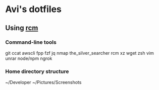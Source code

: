 # Avi's dotfiles
## Using [rcm](https://github.com/thoughtbot/rcm)

### Command-line tools

git
ccat
awscli
fpp
fzf
jq
nmap
the_silver_searcher
rcm
xz
wget
zsh
vim
unrar
node/npm
ngrok

### Home directory structure
~/Developer
~/Pictures/Screenshots
